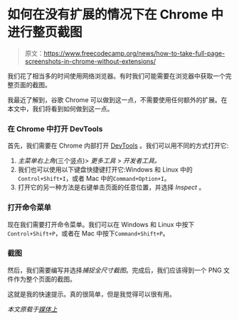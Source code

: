 # 如何在没有扩展的情况下在 Chrome 中进行整页截图

> 原文：<https://www.freecodecamp.org/news/how-to-take-full-page-screenshots-in-chrome-without-extensions/>

我们花了相当多的时间使用网络浏览器。有时我们可能需要在浏览器中获取一个完整页面的截图。

我最近了解到，谷歌 Chrome 可以做到这一点，不需要使用任何额外的扩展。在本文中，我们将看到如何做到这一点。

### 在 Chrome 中打开 DevTools

首先，我们需要在 Chrome 内部打开 [DevTools](https://developers.google.com/web/tools/chrome-devtools/) 。我们可以用不同的方式打开它:

1.  *主菜单右上角*(三个竖点)> *更多工具* > *开发者工具。*
2.  我们也可以使用以下键盘快捷键打开它:Windows 和 Linux 中的`Control+Shift+I`，或者 Mac 中的`Command+Option+I`。
3.  打开它的另一种方法是右键单击页面的任意位置，并选择 *Inspect* 。

### 打开命令菜单

现在我们需要打开命令菜单。我们可以在 Windows 和 Linux 中按下`Control+Shift+P`，或者在 Mac 中按下`Command+Shift+P`。

### 截图

然后，我们需要编写并选择*捕捉全尺寸截图*。完成后，我们应该得到一个 PNG 文件作为整个页面的截图。

这就是我的快速提示。真的很简单，但是我觉得可以很有用。

*本文原载于[媒体上](https://medium.com/better-programming/how-to-take-full-page-screenshots-in-chrome-without-extensions-be2f0cf36df1?source=friends_link&sk=dac1c8b6d04c706bed5b366d44d00054)*